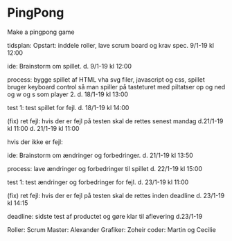 # PingPong
Make a pingpong game

tidsplan:
Opstart: inddele roller, lave scrum board og krav spec.
9/1-19 kl 12:00

ide: Brainstorm om spillet.
d. 9/1-19 kl 12:00

process: bygge spillet af HTML vha svg filer, javascript og css, spillet bruger keyboard control så man spiller på tasteturet med piltatser op og ned og w og s som player 2.
d. 18/1-19 kl 13:00

test 1: test spillet for fejl.
d. 18/1-19 kl 14:00

(fix) ret fejl: hvis der er fejl på testen skal de rettes senest mandag d.21/1-19 kl 11:00
d. 21/1-19 kl 11:00

hvis der ikke er fejl:

ide: Brainstorm om ændringer og forbedringer.
d. 21/1-19 kl 13:50

process: lave ændringer og forbedringer til spillet
d. 22/1-19 kl 15:00

test 1: test ændringer og forbedringer for fejl.
d. 23/1-19 kl 11:00

(fix) ret fejl: hvis der er fejl på testen skal de rettes inden deadline
d. 23/1-19 kl 14:15

deadline: sidste test af productet og gøre klar til aflevering
d.23/1-19




Roller:
Scrum Master: Alexander
Grafiker: Zoheir
coder: Martin og Cecilie
